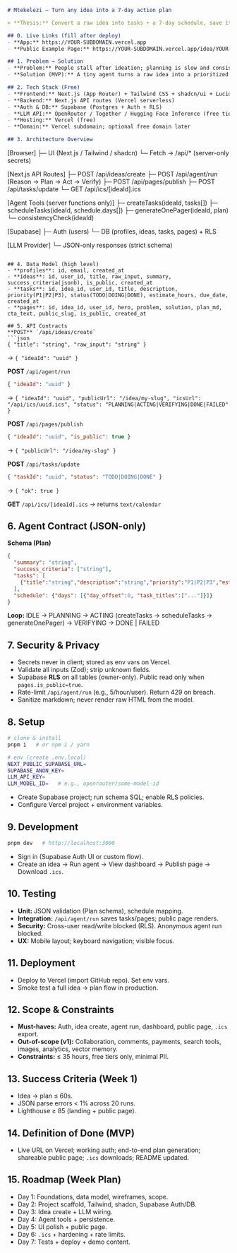 ```markdown
# Mtekelezi — Turn any idea into a 7‑day action plan

> **Thesis:** Convert a raw idea into tasks + a 7‑day schedule, save it, publish a public one‑pager, and export an `.ics` calendar — in under a minute.

## 0. Live Links (fill after deploy)
- **App:** https://YOUR-SUBDOMAIN.vercel.app
- **Public Example Page:** https://YOUR-SUBDOMAIN.vercel.app/idea/YOUR-SLUG

## 1. Problem → Solution
- **Problem:** People stall after ideation; planning is slow and consistency is hard.
- **Solution (MVP):** A tiny agent turns a raw idea into a prioritized plan + 7‑day schedule, persists it, and generates a shareable one‑pager with a calendar export.

## 2. Tech Stack (Free)
- **Frontend:** Next.js (App Router) + Tailwind CSS + shadcn/ui + Lucide icons
- **Backend:** Next.js API routes (Vercel serverless)
- **Auth & DB:** Supabase (Postgres + Auth + RLS)
- **LLM API:** OpenRouter / Together / Hugging Face Inference (free tier/trial)
- **Hosting:** Vercel (free)
- **Domain:** Vercel subdomain; optional free domain later

## 3. Architecture Overview
```
[Browser]
  ├─ UI (Next.js / Tailwind / shadcn)
  └─ Fetch → /api/* (server-only secrets)

[Next.js API Routes]
  ├─ POST /api/ideas/create
  ├─ POST /api/agent/run     (Reason → Plan → Act → Verify)
  ├─ POST /api/pages/publish
  ├─ POST /api/tasks/update
  └─ GET  /api/ics/[ideaId].ics

[Agent Tools (server functions only)]
  ├─ createTasks(ideaId, tasks[])
  ├─ scheduleTasks(ideaId, schedule.days[])
  ├─ generateOnePager(ideaId, plan)
  └─ consistencyCheck(ideaId)

[Supabase]
  ├─ Auth (users)
  └─ DB (profiles, ideas, tasks, pages) + RLS

[LLM Provider]
  └─ JSON-only responses (strict schema)
```

## 4. Data Model (high level)
- **profiles**: id, email, created_at
- **ideas**: id, user_id, title, raw_input, summary, success_criteria(jsonb), is_public, created_at
- **tasks**: id, idea_id, user_id, title, description, priority(P1|P2|P3), status(TODO|DOING|DONE), estimate_hours, due_date, created_at
- **pages**: id, idea_id, user_id, hero, problem, solution, plan_md, cta_text, public_slug, is_public, created_at

## 5. API Contracts
**POST** `/api/ideas/create`
```json
{ "title": "string", "raw_input": "string" }
```
→ `{ "ideaId": "uuid" }`

**POST** `/api/agent/run`
```json
{ "ideaId": "uuid" }
```
→ `{ "ideaId": "uuid", "publicUrl": "/idea/my-slug", "icsUrl": "/api/ics/uuid.ics", "status": "PLANNING|ACTING|VERIFYING|DONE|FAILED" }`

**POST** `/api/pages/publish`
```json
{ "ideaId": "uuid", "is_public": true }
```
→ `{ "publicUrl": "/idea/my-slug" }`

**POST** `/api/tasks/update`
```json
{ "taskId": "uuid", "status": "TODO|DOING|DONE" }
```
→ `{ "ok": true }`

**GET** `/api/ics/[ideaId].ics` → returns `text/calendar`

## 6. Agent Contract (JSON-only)
**Schema (Plan)**
```json
{
  "summary": "string",
  "success_criteria": ["string"],
  "tasks": [
    {"title":"string","description":"string","priority":"P1|P2|P3","estimate_hours":1}
  ],
  "schedule": {"days": [{"day_offset":0, "task_titles":["..."]}]}
}
```
**Loop:** IDLE → PLANNING → ACTING (createTasks → scheduleTasks → generateOnePager) → VERIFYING → DONE | FAILED

## 7. Security & Privacy
- Secrets never in client; stored as env vars on Vercel.
- Validate all inputs (Zod); strip unknown fields.
- Supabase **RLS** on all tables (owner-only). Public read only when `pages.is_public=true`.
- Rate-limit `/api/agent/run` (e.g., 5/hour/user). Return 429 on breach.
- Sanitize markdown; never render raw HTML from the model.

## 8. Setup
```bash
# clone & install
pnpm i   # or npm i / yarn

# env (create .env.local)
NEXT_PUBLIC_SUPABASE_URL=
SUPABASE_ANON_KEY=
LLM_API_KEY=
LLM_MODEL_ID=   # e.g., openrouter/some-model-id
```
- Create Supabase project; run schema SQL; enable RLS policies.
- Configure Vercel project + environment variables.

## 9. Development
```bash
pnpm dev   # http://localhost:3000
```
- Sign in (Supabase Auth UI or custom flow).
- Create an idea → Run agent → View dashboard → Publish page → Download `.ics`.

## 10. Testing
- **Unit:** JSON validation (Plan schema), schedule mapping.
- **Integration:** `/api/agent/run` saves tasks/pages; public page renders.
- **Security:** Cross-user read/write blocked (RLS). Anonymous agent run blocked.
- **UX:** Mobile layout; keyboard navigation; visible focus.

## 11. Deployment
- Deploy to Vercel (import GitHub repo). Set env vars.
- Smoke test a full idea → plan flow in production.

## 12. Scope & Constraints
- **Must-haves:** Auth, idea create, agent run, dashboard, public page, `.ics` export.
- **Out-of-scope (v1):** Collaboration, comments, payments, search tools, images, analytics, vector memory.
- **Constraints:** ≤ 35 hours, free tiers only, minimal PII.

## 13. Success Criteria (Week 1)
- Idea → plan ≤ 60s.
- JSON parse errors < 1% across 20 runs.
- Lighthouse ≥ 85 (landing + public page).

## 14. Definition of Done (MVP)
- Live URL on Vercel; working auth; end-to-end plan generation; shareable public page; `.ics` downloads; README updated.

## 15. Roadmap (Week Plan)
- Day 1: Foundations, data model, wireframes, scope.
- Day 2: Project scaffold, Tailwind, shadcn, Supabase Auth/DB.
- Day 3: Idea create + LLM wiring.
- Day 4: Agent tools + persistence.
- Day 5: UI polish + public page.
- Day 6: `.ics` + hardening + rate limits.
- Day 7: Tests + deploy + demo content.
```

